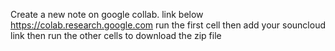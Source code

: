 Create a new note on google collab.  link below
https://colab.research.google.com
run the first cell
then add your souncloud link
then run the other cells to download the zip file
